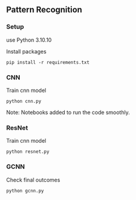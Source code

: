 ## Pattern Recognition 

### Setup
use Python 3.10.10

Install packages
```shell
pip install -r requirements.txt
```

### CNN
Train cnn model
```shell
python cnn.py
```
Note:
Notebooks added to run the code smoothly. 


### ResNet
Train cnn model
```shell
python resnet.py
```

### GCNN
Check final outcomes 
```shell
python gcnn.py
```
